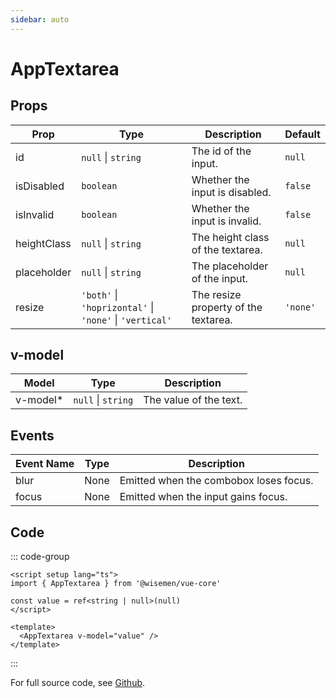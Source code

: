 ```yaml
---
sidebar: auto
---
```



# AppTextarea
<script setup>
import AppTextareaPlayground from './AppTextareaPlayground.vue'
</script>

<AppTextareaPlayground />


## Props

| Prop       | Type                                                                    | Description                                          | Default     |
| ---------- | ----------------------------------------------------------------------- | ---------------------------------------------------- | ----------- |
| id         | `null` \| `string`                                                      | The id of the input.                                 | `null`      |
| isDisabled | `boolean`                                                               | Whether the input is disabled.                       | `false`     |
| isInvalid  |  `boolean`                                                              | Whether the input is invalid.                        | `false`     |
| heightClass| `null` \| `string`                                                      | The height class of the textarea.                    | `null`      |
| placeholder| `null` \| `string`                                                      | The placeholder of the input.                        | `null`      |
| resize     | `'both'` \|  `'hoprizontal'` \|  `'none'` \|  `'vertical'`              | The resize property of the textarea.                 | `'none'`    |


## v-model

| Model                  | Type               | Description                               |
|------------------------|--------------------|-------------------------------------------|
| v-model*               | `null` \| `string` | The value of the text.                    |


## Events

| Event Name | Type | Description                            |
| ---------- | ---- | -------------------------------------- |
| blur       | None | Emitted when the combobox loses focus. |
| focus      | None | Emitted when the input gains focus.    |


## Code

::: code-group
```vue [Usage]
<script setup lang="ts">
import { AppTextarea } from '@wisemen/vue-core'

const value = ref<string | null>(null)
</script>
  
<template>
  <AppTextarea v-model="value" />
</template>

```
:::

For full source code, see [Github](https://github.com/wisemen-digital/vue-core/blob/main/packages/components/src/components/textarea/AppTextarea.vue).